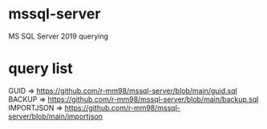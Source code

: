 # mssql-server
MS SQL Server 2019 querying

# query list
GUID => https://github.com/r-mm98/mssql-server/blob/main/guid.sql <br>
BACKUP => https://github.com/r-mm98/mssql-server/blob/main/backup.sql <br>
IMPORTJSON => https://github.com/r-mm98/mssql-server/blob/main/importjson <br>
